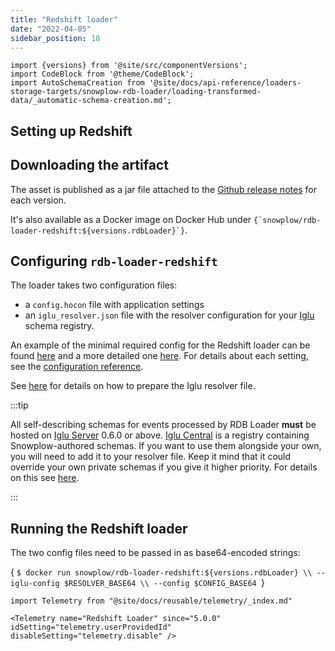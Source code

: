 ```yaml
---
title: "Redshift loader"
date: "2022-04-05"
sidebar_position: 10
---
```


```mdx-code-block
import {versions} from '@site/src/componentVersions';
import CodeBlock from '@theme/CodeBlock';
import AutoSchemaCreation from '@site/docs/api-reference/loaders-storage-targets/snowplow-rdb-loader/loading-transformed-data/_automatic-schema-creation.md';
```

## Setting up Redshift

<AutoSchemaCreation name="Redshift" grantDocs="https://docs.aws.amazon.com/redshift/latest/dg/r_GRANT.html" />

## Downloading the artifact

The asset is published as a jar file attached to the [Github release notes](https://github.com/snowplow/snowplow-rdb-loader/releases) for each version.

<p>It's also available as a Docker image on Docker Hub under <code>{`snowplow/rdb-loader-redshift:${versions.rdbLoader}`}</code>.</p>

## Configuring `rdb-loader-redshift`

The loader takes two configuration files:

- a `config.hocon` file with application settings
- an `iglu_resolver.json` file with the resolver configuration for your [Iglu](https://github.com/snowplow/iglu) schema registry.

An example of the minimal required config for the Redshift loader can be found [here](https://github.com/snowplow/snowplow-rdb-loader/blob/master/config/loader/aws/redshift.config.minimal.hocon) and a more detailed one [here](https://github.com/snowplow/snowplow-rdb-loader/blob/master/config/loader/aws/redshift.config.reference.hocon). For details about each setting, see the [configuration reference](/docs/api-reference/loaders-storage-targets/snowplow-rdb-loader/loading-transformed-data/rdb-loader-configuration-reference/index.md).

See [here](/docs/api-reference/iglu/iglu-resolver/index.md) for details on how to prepare the Iglu resolver file.

:::tip

All self-describing schemas for events processed by RDB Loader **must** be hosted on [Iglu Server](/docs/api-reference/iglu/iglu-repositories/iglu-server/index.md) 0.6.0 or above. [Iglu Central](/docs/api-reference/iglu/iglu-repositories/iglu-central/index.md) is a registry containing Snowplow-authored schemas. If you want to use them alongside your own, you will need to add it to your resolver file. Keep it mind that it could override your own private schemas if you give it higher priority. For details on this see [here](https://discourse.snowplow.io/t/important-changes-to-iglu-centrals-api-for-schema-lists/5720#how-will-this-affect-my-snowplow-pipeline-3).

:::

## Running the Redshift loader

The two config files need to be passed in as base64-encoded strings:

<CodeBlock language="bash">{
`$ docker run snowplow/rdb-loader-redshift:${versions.rdbLoader} \\
  --iglu-config $RESOLVER_BASE64 \\
  --config $CONFIG_BASE64
`}</CodeBlock>

```mdx-code-block
import Telemetry from "@site/docs/reusable/telemetry/_index.md"

<Telemetry name="Redshift Loader" since="5.0.0" idSetting="telemetry.userProvidedId" disableSetting="telemetry.disable" />
```
